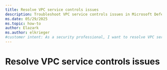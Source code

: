 ```yaml
---
title: Resolve VPC service controls issues
description: Troubleshoot VPC service controls issues in Microsoft Defender for Cloud to ensure your resources are connected and protected.
ms.date: 05/29/2025
ms.topic: how-to
author: Elazark
ms.author: elkrieger
#customer intent: As a security professional, I want to resolve VPC service controls issues in Microsoft Defender for Cloud to ensure my resources are connected and protected.
---
```


# Resolve VPC service controls issues



